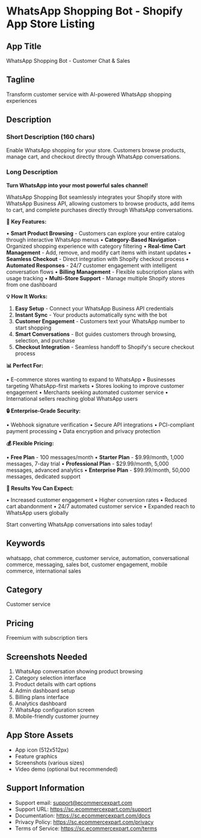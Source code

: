# WhatsApp Shopping Bot - Shopify App Store Listing

## App Title
WhatsApp Shopping Bot - Customer Chat & Sales

## Tagline
Transform customer service with AI-powered WhatsApp shopping experiences

## Description

### Short Description (160 chars)
Enable WhatsApp shopping for your store. Customers browse products, manage cart, and checkout directly through WhatsApp conversations.

### Long Description

**Turn WhatsApp into your most powerful sales channel!**

WhatsApp Shopping Bot seamlessly integrates your Shopify store with WhatsApp Business API, allowing customers to browse products, add items to cart, and complete purchases directly through WhatsApp conversations.

**🚀 Key Features:**

• **Smart Product Browsing** - Customers can explore your entire catalog through interactive WhatsApp menus
• **Category-Based Navigation** - Organized shopping experience with category filtering
• **Real-time Cart Management** - Add, remove, and modify cart items with instant updates
• **Seamless Checkout** - Direct integration with Shopify checkout process
• **Automated Responses** - 24/7 customer engagement with intelligent conversation flows
• **Billing Management** - Flexible subscription plans with usage tracking
• **Multi-Store Support** - Manage multiple Shopify stores from one dashboard

**💡 How It Works:**

1. **Easy Setup** - Connect your WhatsApp Business API credentials
2. **Instant Sync** - Your products automatically sync with the bot
3. **Customer Engagement** - Customers text your WhatsApp number to start shopping
4. **Smart Conversations** - Bot guides customers through browsing, selection, and purchase
5. **Checkout Integration** - Seamless handoff to Shopify's secure checkout process

**📊 Perfect For:**

• E-commerce stores wanting to expand to WhatsApp
• Businesses targeting WhatsApp-first markets
• Stores looking to improve customer engagement
• Merchants seeking automated customer service
• International sellers reaching global WhatsApp users

**🔒 Enterprise-Grade Security:**

• Webhook signature verification
• Secure API integrations
• PCI-compliant payment processing
• Data encryption and privacy protection

**💰 Flexible Pricing:**

• **Free Plan** - 100 messages/month
• **Starter Plan** - $9.99/month, 1,000 messages, 7-day trial
• **Professional Plan** - $29.99/month, 5,000 messages, advanced analytics
• **Enterprise Plan** - $99.99/month, 50,000 messages, dedicated support

**🎯 Results You Can Expect:**

• Increased customer engagement
• Higher conversion rates
• Reduced cart abandonment
• 24/7 automated customer service
• Expanded reach to WhatsApp users globally

Start converting WhatsApp conversations into sales today!

## Keywords
whatsapp, chat commerce, customer service, automation, conversational commerce, messaging, sales bot, customer engagement, mobile commerce, international sales

## Category
Customer service

## Pricing
Freemium with subscription tiers

## Screenshots Needed
1. WhatsApp conversation showing product browsing
2. Category selection interface
3. Product details with cart options
4. Admin dashboard setup
5. Billing plans interface
6. Analytics dashboard
7. WhatsApp configuration screen
8. Mobile-friendly customer journey

## App Store Assets
- App icon (512x512px)
- Feature graphics
- Screenshots (various sizes)
- Video demo (optional but recommended)

## Support Information
- Support email: support@ecommercexpart.com
- Support URL: https://sc.ecommercexpart.com/support
- Documentation: https://sc.ecommercexpart.com/docs
- Privacy Policy: https://sc.ecommercexpart.com/privacy
- Terms of Service: https://sc.ecommercexpart.com/terms